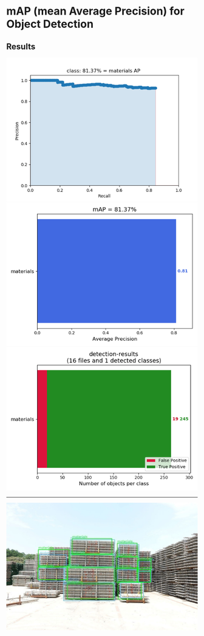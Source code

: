 # mAP (mean Average Precision) for Object Detection
## Results ##

<div align="center">
<img src="https://github.com/Hung-Chung-Li/mAP/blob/master/results/classes/materials.png">
</div>
<div align="center">
<img src="https://github.com/Hung-Chung-Li/mAP/blob/master/results/mAP.png">
</div>
<div align="center">
<img src="https://github.com/Hung-Chung-Li/mAP/blob/master/results/detection-results-info.png">
</div>

---
<div align="center">
<img src="https://github.com/Hung-Chung-Li/mAP/blob/master/results/images/DSC03326.jpg">
</div>
